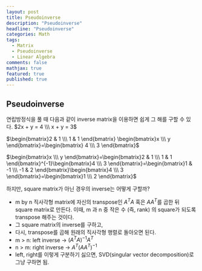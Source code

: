 ```yaml
---
layout: post
title: Pseudoinverse
description: "Pseudoinverse"
headline: "Pseudoinverse"
categories: Math
tags: 
  - Matrix
  - Pseudoinverse
  - Linear Algebra
comments: false
mathjax: true
featured: true
published: true
---
```


## Pseudoinverse

연립방정식을 풀 때 다음과 같이 inverse matrix을 이용하면 쉽게 그 해를 구할 수 있다.
$2x  +  y =  4 \\\
x  +  y = 3$

$\begin{bmatrix}2 & 1 \\\ 1 & 1 \end{bmatrix} \begin{bmatrix}x \\\ y \end{bmatrix}=\begin{bmatrix} 4 \\\ 3 \end{bmatrix}$

$\begin{bmatrix}x \\\ y \end{bmatrix}=\begin{bmatrix}2 & 1 \\\ 1 & 1 \end{bmatrix}^{-1}\begin{bmatrix}4 \\\ 3 \end{bmatrix}=\begin{bmatrix}1 & -1 \\\ -1 & 2 \end{bmatrix}\begin{bmatrix}4 \\\ 3 \end{bmatrix}=\begin{bmatrix}1 \\\ 2 \end{bmatrix}$

하지만, square matrix가 아닌 경우의 inverse는 어떻게 구할까?

- m by n 직사각형 matrix에 자신의 transpose인 $A^{T}A$ 혹은  $AA^{T}$를 곱한 뒤 square matrix로 만든다. 이때, m 과 n 중 작은 수 (즉, rank) 의 square가 되도록 transpose 해주는 것이다.
-  그 square matrix의 inverse를 구하고,
- 다시, transpose를 곱해 원래의 직사각형 행렬로 돌아오면 된다.
- m > n: left inverse -> $(A^{T}A)^{-1}A^{T}$
- n > m: right inverse -> $A^{T}(AA^{T})^{-1}$
- left, right를 이렇게 구분하기 싫으면, SVD(singular vector decomposition)로 그냥 구하면 됨.

